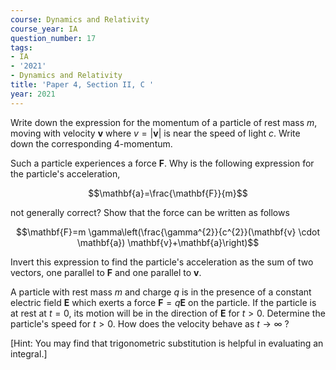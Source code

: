 ```yaml
---
course: Dynamics and Relativity
course_year: IA
question_number: 17
tags:
- IA
- '2021'
- Dynamics and Relativity
title: 'Paper 4, Section II, C '
year: 2021
---
```




Write down the expression for the momentum of a particle of rest mass $m$, moving with velocity $\mathbf{v}$ where $v=|\mathbf{v}|$ is near the speed of light $c$. Write down the corresponding 4-momentum.

Such a particle experiences a force $\mathbf{F}$. Why is the following expression for the particle's acceleration,

$$\mathbf{a}=\frac{\mathbf{F}}{m}$$

not generally correct? Show that the force can be written as follows

$$\mathbf{F}=m \gamma\left(\frac{\gamma^{2}}{c^{2}}(\mathbf{v} \cdot \mathbf{a}) \mathbf{v}+\mathbf{a}\right)$$

Invert this expression to find the particle's acceleration as the sum of two vectors, one parallel to $\mathbf{F}$ and one parallel to $\mathbf{v}$.

A particle with rest mass $m$ and charge $q$ is in the presence of a constant electric field $\mathbf{E}$ which exerts a force $\mathbf{F}=q \mathbf{E}$ on the particle. If the particle is at rest at $t=0$, its motion will be in the direction of $\mathbf{E}$ for $t>0$. Determine the particle's speed for $t>0$. How does the velocity behave as $t \rightarrow \infty$ ?

[Hint: You may find that trigonometric substitution is helpful in evaluating an integral.]